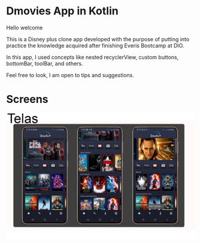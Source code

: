 # Dmovies App in Kotlin 

Hello welcome

This is a Disney plus clone app developed with the purpose of putting into practice the knowledge acquired after finishing Everis Bootcamp at DIO.

In this app, I used concepts like nested recyclerView, custom buttons, bottomBar, toolBar, and others.

Feel free to look, I am open to tips and suggestions.

# Screens
<img src="./image/telas.jpg" />
